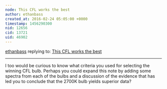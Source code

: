 ```yaml
---
node: This CFL works the best
author: ethanbass
created_at: 2016-02-24 05:05:00 +0000
timestamp: 1456290300
nid: 12656
cid: 13721
uid: 46902
---
```




[ethanbass](../profile/ethanbass) replying to: [This CFL works the best](../notes/dhaffnersr/02-04-2016/this-cfl-works-the-best)

----
I too would be curious to know what criteria you used for selecting the winning CFL bulb. Perhaps you could expand this note by adding some spectra from each of the bulbs and a discussion of the evidence that has led you to conclude that the 2700K bulb yields superior data?